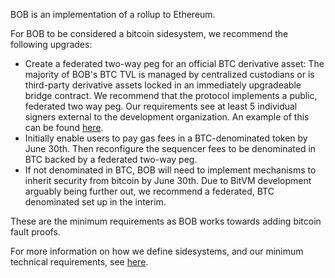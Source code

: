 BOB is an implementation of a rollup to Ethereum.

For BOB to be considered a bitcoin sidesystem, we recommend the following upgrades:

- Create a federated two-way peg for an official BTC derivative asset: The majority of BOB's BTC TVL is managed by centralized custodians or is third-party derivative assets locked in an immediately upgradeable bridge contract. We recommend that the protocol implements a public, federated two way peg. Our requirements see at least 5 individual signers external to the development organization. An example of this can be found [here](https://bitcoinl2labs.com/sbtc-rollout#sbtc-signers).
- Initially enable users to pay gas fees in a BTC-denominated token by June 30th. Then reconfigure the sequencer fees to be denominated in BTC backed by a federated two-way peg.
- If not denominated in BTC, BOB will need to implement mechanisms to inherit security from bitcoin by June 30th. Due to BitVM development arguably being further out, we recommend a federated, BTC denominated set up in the interim.

These are the minimum requirements as BOB works towards adding bitcoin fault proofs.

For more information on how we define sidesystems, and our minimum technical requirements, see [here](https://www.lxresearch.co/starting-to-define-layers-a-year-later/).